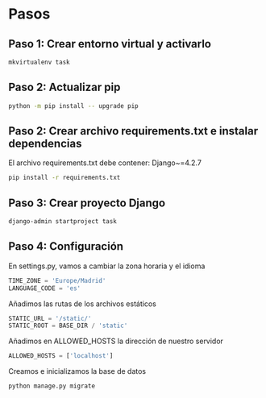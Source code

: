 # Pasos

## Paso 1: Crear entorno virtual y activarlo

```bash
mkvirtualenv task
```

## Paso 2: Actualizar pip

```bash
python -m pip install -- upgrade pip
```

## Paso 2: Crear archivo requirements.txt e instalar dependencias
El archivo requirements.txt debe contener: Django~=4.2.7

```bash
pip install -r requirements.txt
```

## Paso 3: Crear proyecto Django

```bash
django-admin startproject task
```

## Paso 4: Configuración
En settings.py, vamos a cambiar la zona horaria y el idioma

```python
TIME_ZONE = 'Europe/Madrid'
LANGUAGE_CODE = 'es'
```

Añadimos las rutas de los archivos estáticos

```python
STATIC_URL = '/static/'
STATIC_ROOT = BASE_DIR / 'static'
```

Añadimos en ALLOWED_HOSTS la dirección de nuestro servidor

```python
ALLOWED_HOSTS = ['localhost']
```

Creamos e inicializamos la base de datos

```bash
python manage.py migrate
```